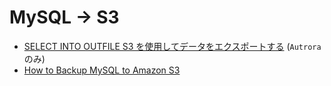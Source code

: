 # MySQL -> S3

- [SELECT INTO OUTFILE S3 を使用してデータをエクスポートする](https://docs.aws.amazon.com/ja_jp/prescriptive-guidance/latest/archiving-mysql-data/export-data-by-using-select-into-outfile-s3.html) (`Autrora` のみ)
- [How to Backup MySQL to Amazon S3](https://snapshooter.com/learn/backup-mysql-to-s3)
